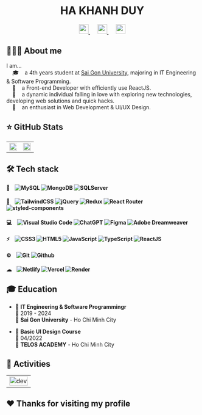 <h1 align='center' style="font-weight:bold">
  HA KHANH DUY
</h1>

<div align='center'>
  <a href="mailto:duy270201@gmail.com" >
    <img src="https://img.shields.io/badge/Gmail-D14836?style=flat&logo=gmail&logoColor=white" height="25"  alt="">
  </a>&nbsp;&nbsp;&nbsp;&nbsp;
  <a href="https://www.linkedin.com/in/hkduyh" >
    <img src="https://img.shields.io/badge/-LinkedIn-0a66c2?style=flat&logo=linkedin&logoWidth=20" height="25"  alt=""/>
  </a>&nbsp;&nbsp;&nbsp;&nbsp;
  <a href="https://personal-portfolio-peachh.vercel.app/" >
    <img src="https://img.shields.io/badge/Portfolio-FF1B2D?style=flat&logo=portfolio&logoColor=white" height="25"  alt=""/>
  </a>
</div>

## 👨🏻‍💻 About me

I am...<br/>
&nbsp;&nbsp;&nbsp;&nbsp;🎓    a 4th years student at [Sai Gon University](https://www.sgu.edu.vn/), majoring in IT Engineering & Software Programming.
<br/>&nbsp;&nbsp;&nbsp;&nbsp;💼    a Front-end Developer with efficiently use ReactJS.
<br/>&nbsp;&nbsp;&nbsp;&nbsp;🤔    a dynamic individual falling in love with exploring new technologies, developing web solutions and quick hacks.
<br/>&nbsp;&nbsp;&nbsp;&nbsp;🌱    an enthusiast in Web Development & UI/UX Design.

## ⭐ GitHub Stats

<table style="width:100%">
  <tr>
    <td>
      <img src="https://github-readme-stats-sigma-five.vercel.app/api/top-langs/?username=khduyh&layout=compact&hide=CSS&langs_count=10&custom_title=Most%20used%20languages" alt="" width="120%"/>
    </td>
    <td>
      <img src="https://github-readme-stats-sigma-five.vercel.app/api?username=khduyh&show_icons=true&count_private=true&include_all_commits=true&custom_title=Activities%20on%20Github" alt="" width="100%"/>
    </td>
  </tr>
</table>

## 🛠 Tech stack

#### 💾&nbsp;&nbsp;&nbsp;&nbsp;![MySQL](https://img.shields.io/badge/MySQL-005C84?style=flat&logo=mysql&logoColor=white)    ![MongoDB](https://img.shields.io/badge/MongoDB-4EA94B?style=flat&logo=mongodb&logoColor=white)    ![SQLServer](https://img.shields.io/badge/Microsoft%20SQL%20Server-CC2927?style=flat&logo=microsoft%20sql%20server&logoColor=white)
#### 🚀&nbsp;&nbsp;&nbsp;&nbsp;![TailwindCSS](https://img.shields.io/badge/Tailwind_CSS-38B2AC?style=flat&logo=tailwind-css&logoColor=white)    ![jQuery](https://img.shields.io/badge/jQuery-%230769AD.svg?style=flat&logo=jquery&logoColor=white)    ![Redux](https://img.shields.io/badge/Redux-593D88?style=flat&logo=redux&logoColor=white)    ![React Router](https://img.shields.io/badge/React_Router-CA4245?style=flat&logo=react-router&logoColor=white)    ![styled-components](https://img.shields.io/badge/styled--components-DB7093?style=flat&logo=styled-components&logoColor=white)
#### 💻&nbsp;&nbsp;&nbsp;&nbsp;![Visual Studio Code](https://img.shields.io/badge/Visual%20Studio%20Code-0078D4.svg?style=flat&logo=visual-studio-code&logoColor=white)    ![ChatGPT](https://img.shields.io/badge/chatGPT-74aa9c?style=flat&logo=openai&logoColor=white)    ![Figma](https://img.shields.io/badge/Figma-F24E1E?style=flat&logo=figma&logoColor=white)    ![Adobe Dreamweaver](https://img.shields.io/badge/Adobe%20Dreamweaver-072401?style=flat&logo=Adobe%20Dreamweaver&logoColor=34F400)
#### ⚡&nbsp;&nbsp;&nbsp;&nbsp;![CSS3](https://img.shields.io/badge/CSS3-%231572B6.svg?style=flat&logo=css3&logoColor=white)    ![HTML5](https://img.shields.io/badge/HTML5-%23E34F26.svg?style=flat&logo=html5&logoColor=white)    ![JavaScript](https://img.shields.io/badge/JavaScript-%23323330.svg?style=flat&logo=javascript&logoColor=%23F7DF1E)    ![TypeScript](https://img.shields.io/badge/TypeScript-007ACC?style=flat&logo=typescript&logoColor=white)    ![ReactJS](https://img.shields.io/badge/ReactJS-20232A?style=flat&logo=react&logoColor=61DAFB)
#### ⚙️&nbsp;&nbsp;&nbsp;&nbsp;![Git](https://img.shields.io/badge/Git-E44C30?style=flat&logo=git&logoColor=white)    ![Github](https://img.shields.io/badge/Github-100000?style=flat&logo=github&logoColor=white)
#### ☁&nbsp;&nbsp;&nbsp;&nbsp;![Netlify](https://img.shields.io/badge/Netlify-00C7B7?style=flat&logo=netlify&logoColor=white)    ![Vercel](https://img.shields.io/badge/Vercel-000000?style=flat&logo=vercel&logoColor=white)    ![Render](https://img.shields.io/badge/Render-36a9ae?style=flag&logo=Render&logoColor=white)

## 🎓 Education

- 📖 **IT Engineering & Software Programmingr**\
📆 2019 - 2024\
📍 **Sai Gon University** - Ho Chi Minh City

- 📖 **Basic UI Design Course**\
📆 04/2022\
📍 **TELOS ACADEMY** - Ho Chi Minh City


## 🧐 Activities

<table style="width:100%;">
  <tr>
    <td>
      <div align="center"> 
        <img src="https://cdn.dribbble.com/users/1059583/screenshots/4171367/coding-freak.gif" alt="dev" width="100%"/>
      </div>
    </td>
  </tr>
</table>

## :hearts: Thanks for visiting my profile
